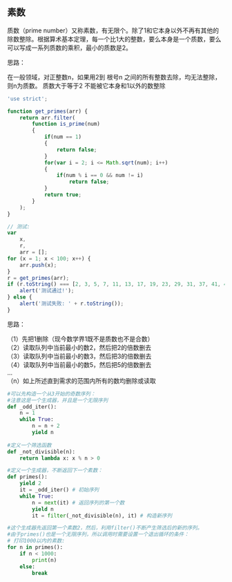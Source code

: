 ## 素数
质数（prime number）又称素数，有无限个。除了1和它本身以外不再有其他的除数整除。根据算术基本定理，每一个比1大的整数，要么本身是一个质数，要么可以写成一系列质数的乘积，最小的质数是2。

思路：

在一般领域，对正整数n，如果用2到 根号n 之间的所有整数去除，均无法整除，则n为质数。
质数大于等于2 不能被它本身和1以外的数整除

```javascript
'use strict';

function get_primes(arr) {
    return arr.filter(
        function is_prime(num)
        {
            if(num == 1)
            {
                return false;
            }
            for(var i = 2; i <= Math.sqrt(num); i++)
            {
                if(num % i == 0 && num != i)
                    return false;
            }
            return true;
        }
    );
}

// 测试:
var
    x,
    r,
    arr = [];
for (x = 1; x < 100; x++) {
    arr.push(x);
}
r = get_primes(arr);
if (r.toString() === [2, 3, 5, 7, 11, 13, 17, 19, 23, 29, 31, 37, 41, 43, 47, 53, 59, 61, 67, 71, 73, 79, 83, 89, 97].toString()) {
    alert('测试通过!');
} else {
    alert('测试失败: ' + r.toString());
}
```

思路：

（1）先把1删除（现今数学界1既不是质数也不是合数）  
（2）读取队列中当前最小的数2，然后把2的倍数删去  
（3）读取队列中当前最小的数3，然后把3的倍数删去  
（4）读取队列中当前最小的数5，然后把5的倍数删去  
 ...  
（n）如上所述直到需求的范围内所有的数均删除或读取

```python
#可以先构造一个从3开始的奇数序列：
#注意这是一个生成器，并且是一个无限序列
def _odd_iter():
    n = 1
    while True:
        n = n + 2
        yield n
        
#定义一个筛选函数
def _not_divisible(n):
    return lambda x: x % n > 0

#定义一个生成器，不断返回下一个素数：
def primes():
    yield 2
    it = _odd_iter() # 初始序列
    while True:
        n = next(it) # 返回序列的第一个数
        yield n
        it = filter(_not_divisible(n), it) # 构造新序列

#这个生成器先返回第一个素数2，然后，利用filter()不断产生筛选后的新的序列。
#由于primes()也是一个无限序列，所以调用时需要设置一个退出循环的条件：
# 打印1000以内的素数:
for n in primes():
    if n < 1000:
        print(n)
    else:
        break
```
